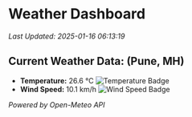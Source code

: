 
# Weather Dashboard

_Last Updated: 2025-01-16 06:13:19_

## Current Weather Data: (Pune, MH)
- **Temperature:** 26.6 °C ![Temperature Badge](https://img.shields.io/badge/Temperature-Medium%20Temp-green)
- **Wind Speed:** 10.1 km/h ![Wind Speed Badge](https://img.shields.io/badge/Wind%20Speed-Low%20Wind-blue)

*Powered by Open-Meteo API*
